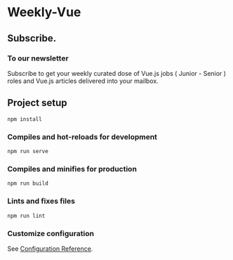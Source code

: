 # Weekly-Vue

## Subscribe.

### To our newsletter


Subscribe to get your weekly curated dose of Vue.js jobs ( Junior - Senior ) roles and Vue.js articles delivered into your mailbox.





## Project setup
```
npm install
```

### Compiles and hot-reloads for development
```
npm run serve
```

### Compiles and minifies for production
```
npm run build
```

### Lints and fixes files
```
npm run lint
```

### Customize configuration
See [Configuration Reference](https://v3.vuejs.org/).
